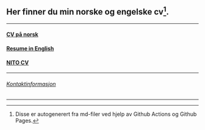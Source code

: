 ﻿## Her finner du min norske og engelske cv[^1]. 

***

#### [CV på norsk](https://harrysolsem.github.io/MyCVRepository/content/norsk/cv.html)
#### [Resume in English](https://harrysolsem.github.io/MyCVRepository/content/engelsk/resume.html)
#### [NITO CV](https://harrysolsem.github.io/MyCVRepository/content/NITO/cv.html)

***

###### [Kontaktinformasjon](https://harrysolsem.github.io/MyCVRepository/content/kontaktinfo/contact.html)

***

[^1]: Disse er autogenerert fra md-filer ved hjelp av Github Actions og Github Pages. 